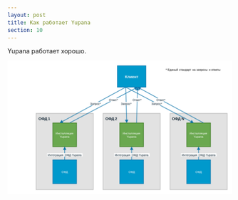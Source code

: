 ```yaml
---
layout: post
title: Как работает Yupana
section: 10
---
```


Yupana работает хорошо.

![Получение данных клиентом](/assets/images/data-flow.svg)
